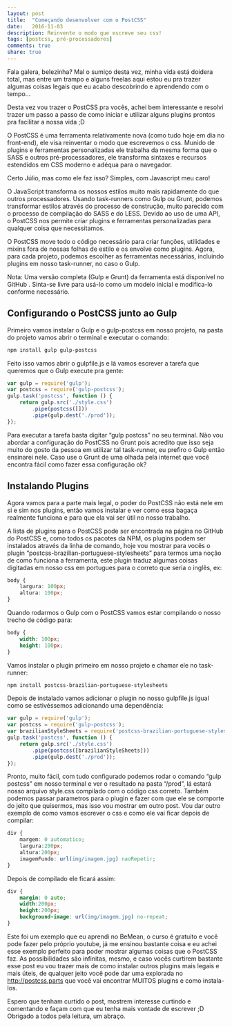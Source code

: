 ```yaml
---
layout: post
title:  "Começando desenvolver com o PostCSS"
date:   2016-11-03
description: Reinvente o modo que escreve seu css!
tags: [postcss, pré-processadores]
comments: true
share: true
---
```


Fala galera, belezinha? Mal o sumiço desta vez, minha vida está doidera total, mas entre um trampo e alguns freelas aqui estou eu pra trazer algumas coisas legais que eu acabo descobrindo e aprendendo com o tempo…

Desta vez vou trazer o PostCSS pra vocês, achei bem interessante e resolvi trazer um passo a passo de como iniciar e utilizar alguns plugins prontos pra facilitar a nossa vida ;D

O PostCSS é uma ferramenta relativamente nova (como tudo hoje em dia no front-end), ele visa reinventar o modo que escrevemos o css. Munido de plugins e ferramentas personalizadas ele trabalha da mesma forma que o SASS e outros pré-processadores, ele transforma sintaxes e recursos estendidos em CSS moderno e adéqua para o navegador.

Certo Júlio, mas como ele faz isso? Simples, com Javascript meu caro!

O JavaScript transforma os nossos estilos muito mais rapidamente do que outros processadores. Usando task-runners como Gulp ou Grunt, podemos transformar estilos através do processo de construção, muito parecido com o processo de compilação do SASS e do LESS. Devido ao uso de uma API, o PostCSS nos permite criar plugins e ferramentas personalizadas para qualquer coisa que necessitamos.

O PostCSS move todo o código necessário para criar funções, utilidades e mixins fora de nossas folhas de estilo e os envolve como plugins. Agora, para cada projeto, podemos escolher as ferramentas necessárias, incluindo plugins em nosso task-runner, no caso o Gulp.

Nota: Uma versão completa (Gulp e Grunt) da ferramenta está disponível no GitHub . Sinta-se livre para usá-lo como um modelo inicial e modifica-lo conforme necessário.

## Configurando o PostCSS junto ao Gulp

Primeiro vamos instalar o Gulp e o gulp-postcss em nosso projeto, na pasta do projeto vamos abrir o terminal e executar o comando:

```bash
npm install gulp gulp-postcss
```

Feito isso vamos abrir o gulpfile.js e lá vamos escrever a tarefa que queremos que o Gulp execute pra gente:

````javascript
var gulp = require('gulp');
var postcss = require('gulp-postcss');
gulp.task('postcss', function () {
    return gulp.src('./style.css')
        .pipe(postcss([]))
        .pipe(gulp.dest('./prod'));
});
````

Para executar a tarefa basta digitar “gulp postcss” no seu terminal. Não vou abordar a configuração do PostCSS no Grunt pois acredito que isso seja muito do gosto da pessoa em utilizar tal task-runner, eu prefiro o Gulp então ensinarei nele. Caso use o Grunt de uma olhada pela internet que você encontra fácil como fazer essa configuração ok?

## Instalando Plugins

Agora vamos para a parte mais legal, o poder do PostCSS não está nele em si e sim nos plugins, então vamos instalar e ver como essa bagaça realmente funciona e para que ela vai ser útil no nosso trabalho.

A lista de plugins para o PostCSS pode ser encontrada na página no GitHub do PostCSS e, como todos os pacotes da NPM, os plugins podem ser instalados através da linha de comando, hoje vou mostrar para vocês o plugin “postcss-brazilian-portuguese-stylesheets” para termos uma noção de como funciona a ferramenta, este plugin traduz algumas coisas digitadas em nosso css em portugues para o correto que seria o inglês, ex:

````css
body {
    largura: 100px;
    altura: 100px;
}
````
Quando rodarmos o Gulp com o PostCSS vamos estar compilando o nosso trecho de código para:

````css
body {
    width: 100px;
    height: 100px;
}
````

Vamos instalar o plugin primeiro em nosso projeto e chamar ele no task-runner:

```bash
npm install postcss-brazilian-portuguese-stylesheets
```

Depois de instalado vamos adicionar o plugin no nosso gulpfile.js igual como se estivéssemos adicionando uma dependência:

````javascript
var gulp = require('gulp');
var postcss = require('gulp-postcss');
var brazilianStyleSheets = require('postcss-brazilian-portuguese-stylesheets');
gulp.task('postcss', function () {
    return gulp.src('./style.css')
        .pipe(postcss([brazilianStyleSheets]))
        .pipe(gulp.dest('./prod'));
});
````

Pronto, muito fácil, com tudo configurado podemos rodar o comando “gulp postcss” em nosso terminal e ver o resultado na pasta “/prod”, lá estará nosso arquivo style.css compilado com o código css correto. Também podemos passar parametros para o plugin e fazer com que ele se comporte do jeito que quisermos, mas isso vou mostrar em outro post. Vou dar outro exemplo de como vamos escrever o css e como ele vai ficar depois de compilar:

````css
div {
    margem: 0 automatico;
    largura:200px;
    altura:200px;
    imagemFundo: url(img/imagem.jpg) naoRepetir;
}
````

Depois de compilado ele ficará assim:

````css
div {
    margin: 0 auto;
    width:200px;
    height:200px;
    background-image: url(img/imagem.jpg) no-repeat;
}
````

Este foi um exemplo que eu aprendi no BeMean, o curso é gratuito e você pode fazer pelo próprio youtube, já me ensinou bastante coisa e eu achei esse exemplo perfeito para poder mostrar algumas coisas que o PostCSS faz. As possibilidades são infinitas, mesmo, e caso vocês curtirem bastante esse post eu vou trazer mais de como instalar outros plugins mais legais e mais úteis, de qualquer jeito você pode dar uma explorada no http://postcss.parts que você vai encontrar MUITOS plugins e como instala-los.

Espero que tenham curtido o post, mostrem interesse curtindo e comentando e façam com que eu tenha mais vontade de escrever ;D Obrigado a todos pela leitura, um abraço.